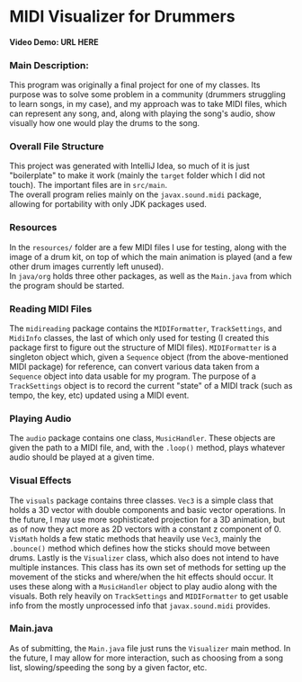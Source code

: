 # MIDI Visualizer for Drummers
#### Video Demo: **URL HERE**
### Main Description:
This program was originally a final project for one of my classes. Its purpose was to solve some problem in a community (drummers struggling to learn songs, in my case), and my approach was to take MIDI files, which can represent any song, and, along with playing the song's audio, show visually how one would play the drums to the song.
### Overall File Structure
This project was generated with IntelliJ Idea, so much of it is just "boilerplate" to make it work (mainly the `target` folder which I did not touch). The important files are in `src/main`.
<br>
The overall program relies mainly on the `javax.sound.midi` package, allowing for portability with only JDK packages used.
<br>
### Resources
In the `resources/` folder are a few MIDI files I use for testing, along with the image of a drum kit, on top of which the main animation is played (and a few other drum images currently left unused).
<br>
In `java/org` holds three other packages, as well as the `Main.java` from which the program should be started.
### Reading MIDI Files
The `midireading` package contains the `MIDIFormatter`, `TrackSettings`, and `MidiInfo` classes, the last of which only used for testing (I created this package first to figure out the structure of MIDI files). `MIDIFormatter` is a singleton object which, given a `Sequence` object (from the above-mentioned MIDI package) for reference, can convert various data taken from a `Sequence` object into data usable for my program. The purpose of a `TrackSettings` object is to record the current "state" of a MIDI track (such as tempo, the key, etc) updated using a MIDI event.
### Playing Audio
The `audio` package contains one class, `MusicHandler`. These objects are given the path to a MIDI file, and, with the `.loop()` method, plays whatever audio should be played at a given time.
### Visual Effects
The `visuals` package contains three classes. `Vec3` is a simple class that holds a 3D vector with double components and basic vector operations. In the future, I may use more sophisticated projection for a 3D animation, but as of now they act more as 2D vectors with a constant z component of 0. `VisMath` holds a few static methods that heavily use `Vec3`, mainly the `.bounce()` method which defines how the sticks should move between drums. Lastly is the `Visualizer` class, which also does not intend to have multiple instances. This class has its own set of methods for setting up the movement of the sticks and where/when the hit effects should occur. It uses these along with a `MusicHandler` object to play audio along with the visuals. Both rely heavily on `TrackSettings` and `MIDIFormatter` to get usable info from the mostly unprocessed info that `javax.sound.midi` provides.
### Main.java
As of submitting, the `Main.java` file just runs the `Visualizer` main method. In the future, I may allow for more interaction, such as choosing from a song list, slowing/speeding the song by a given factor, etc.
